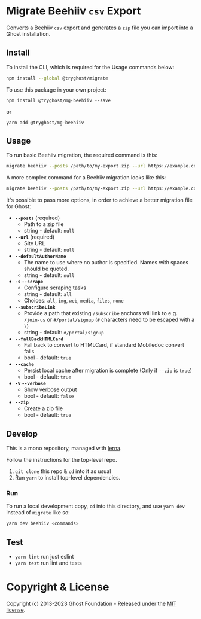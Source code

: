# Migrate Beehiiv `csv` Export

Converts a Beehiiv `csv` export and generates a `zip` file you can import into a Ghost installation.


## Install

To install the CLI, which is required for the Usage commands below:

```sh
npm install --global @tryghost/migrate
```

To use this package in your own project:

`npm install @tryghost/mg-beehiiv --save`

or

`yarn add @tryghost/mg-beehiiv`


## Usage

To run basic Beehiiv migration, the required command is this:

```sh
migrate beehiiv --posts /path/to/my-export.zip --url https://example.com
```

A more complex command for a Beehiiv migration looks like this:

```sh
migrate beehiiv --posts /path/to/my-export.zip --url https://example.com --default_author_name 'Author Name' --subscribeLink '/join'
```

It's possible to pass more options, in order to achieve a better migration file for Ghost:


- **`--posts`** (required)
    - Path to a zip file
    - string - default: `null`
- **`--url`** (required)
    - Site URL
    - string - default: `null`  
- **`--defaultAuthorName`** 
    - The name to use where no author is specified. Names with spaces should be quoted.
    - string - default: `null`
- **`-s` `--scrape`** 
    - Configure scraping tasks
    - string - default: `all` 
    - Choices: `all`, `img`, `web`, `media`, `files`, `none`
- **`--subscribeLink`** 
    - Provide a path that existing `/subscribe` anchors will link to e.g. `/join-us` or `#/portal/signup` (`#` characters need to be escaped with a `\`)
    - string - default: `#/portal/signup`
- **`--fallBackHTMLCard`** 
    - Fall back to convert to HTMLCard, if standard Mobiledoc convert fails
    - bool - default: `true`     
- **`--cache`** 
    - Persist local cache after migration is complete (Only if `--zip` is `true`)
    - bool - default: `true`
- **`-V` `--verbose`** 
    - Show verbose output
    - bool - default: `false`
- **`--zip`** 
    - Create a zip file
    - bool - default: `true`   


## Develop

This is a mono repository, managed with [lerna](https://lerna.js.org).

Follow the instructions for the top-level repo.
1. `git clone` this repo & `cd` into it as usual
2. Run `yarn` to install top-level dependencies.


### Run

To run a local development copy, `cd` into this directory, and use `yarn dev` instead of `migrate` like so:

```sh
yarn dev beehiiv <commands>
```


## Test

- `yarn lint` run just eslint
- `yarn test` run lint and tests


# Copyright & License

Copyright (c) 2013-2023 Ghost Foundation - Released under the [MIT license](LICENSE).
